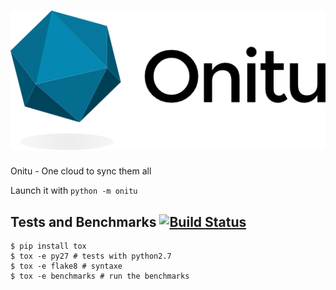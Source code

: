 ![Onitu](logo.png)
=====

Onitu - One cloud to sync them all

Launch it with ```python -m onitu```

Tests and Benchmarks [![Build Status](https://travis-ci.org/onitu/onitu.png?branch=develop)](https://travis-ci.org/onitu/onitu)
--------------------

```
$ pip install tox
$ tox -e py27 # tests with python2.7
$ tox -e flake8 # syntaxe
$ tox -e benchmarks # run the benchmarks
```
